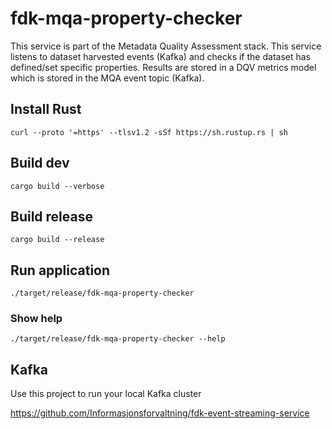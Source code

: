 # fdk-mqa-property-checker

This service is part of the Metadata Quality Assessment stack. This service listens to dataset harvested events (Kafka) and 
checks if the dataset has defined/set specific properties. Results are stored in a DQV metrics model which is
stored in the MQA event topic (Kafka).

## Install Rust
`curl --proto '=https' --tlsv1.2 -sSf https://sh.rustup.rs | sh`

## Build dev
`cargo build --verbose`

## Build release
`cargo build --release`

## Run application
`./target/release/fdk-mqa-property-checker`

### Show help
`./target/release/fdk-mqa-property-checker --help`


## Kafka
Use this project to run your local Kafka cluster 

https://github.com/Informasjonsforvaltning/fdk-event-streaming-service
